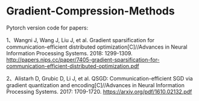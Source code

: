 # Gradient-Compression-Methods

Pytorch version code for papers:

1、Wangni J, Wang J, Liu J, et al. Gradient sparsification for communication-efficient distributed optimization[C]//Advances in Neural Information Processing Systems. 2018: 1299-1309.     http://papers.nips.cc/paper/7405-gradient-sparsification-for-communication-efficient-distributed-optimization.pdf

2、Alistarh D, Grubic D, Li J, et al. QSGD: Communication-efficient SGD via gradient quantization and encoding[C]//Advances in Neural Information Processing Systems. 2017: 1709-1720.    https://arxiv.org/pdf/1610.02132.pdf



